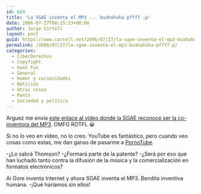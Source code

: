 ```yaml
---
id: 624
title: 'La SGAE inventa el MP3 ... buahahaha pffff ;p'
date: 2006-07-27T08:25:23+00:00
author: Jorge Cortell
layout: post
guid: https://www.cortell.net/2006/07/27/la-sgae-inventa-el-mp3-buahahaha-pffff-p/
permalink: /2006/07/27/la-sgae-inventa-el-mp3-buahahaha-pffff-p/
categories:
  - CiberDerechos
  - Copyfight
  - Geek Fun
  - General
  - Humor y curiosidades
  - Noticias
  - Otras cosas
  - Rants
  - Sociedad y polí­tica
---
```

Arguez me enví­a <a target="_blank" title="SGAE inventa el MP3" href="https://www.youtube.com/watch?v=NOYSqDm1VnY&search=sgae">este enlace al ví­deo donde la SGAE reconoce ser la co-inventora del MP3</a>. OMFG ROTFL 😀
  
Si no lo veo en ví­deo, no lo creo. YouTube es fantástico, pero cuando veo cosas como estas, me dan ganas de pasarme a <a target="_blank" title="PornoTube" href="https://www.pornotube.com/">PornoTube</a>.
  
-¿Lo sabrá Thomson? -¿Formará parte de la patente? -¿Será por eso que han luchado tanto contra la difusión de la música y la comercialización en formatos electrónicos?

Al Gore inventa Internet y ahora SGAE inventa el MP3. Bendita inventiva humana. -¡Qué harí­amos sin ellos!